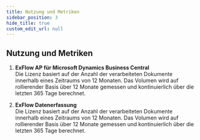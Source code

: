 ```yaml
---
title: Nutzung und Metriken
sidebar_position: 3
hide_title: true
custom_edit_url: null
---
```

## Nutzung und Metriken


1. **ExFlow AP für Microsoft Dynamics Business Central**<br/>
Die Lizenz basiert auf der Anzahl der verarbeiteten Dokumente innerhalb eines Zeitraums von 12 Monaten. Das Volumen wird auf rollierender Basis über 12 Monate gemessen und kontinuierlich über die letzten 365 Tage berechnet.<br/>

2. **ExFlow Datenerfassung**<br/>
Die Lizenz basiert auf der Anzahl der verarbeiteten Dokumente innerhalb eines Zeitraums von 12 Monaten. Das Volumen wird auf rollierender Basis über 12 Monate gemessen und kontinuierlich über die letzten 365 Tage berechnet.

